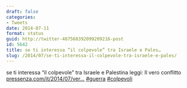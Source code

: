 ```yaml
---
draft: false
categories:
- Tweets
date: 2014-07-11
format: status
guid: http://twitter-487568392099209216-post
id: 5642
title: se ti interessa “il colpevole” tra Israele e Pales…
slug: /2014/07/se-ti-interessa-il-colpevole-tra-israele-e-pales/
---
```


se ti interessa “il colpevole” tra Israele e Palestina leggi: Il vero conflitto [pressenza.com/it/2014/07/ver…](http://www.pressenza.com/it/2014/07/vero-conflitto/) [#guerra](http://twitter.com/search?q=%23guerra) [#colpevoli](http://twitter.com/search?q=%23colpevoli)